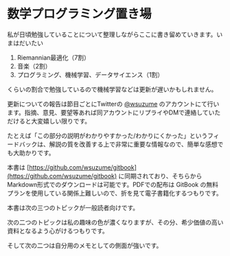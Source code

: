 # 数学プログラミング置き場

私が日頃勉強していることについて整理しながらここに書き留めていきます。いまはだいたい

1. Riemannian最適化（7割）
2. 音楽（2割）
3. プログラミング、機械学習、データサイエンス（1割）

くらいの割合で勉強しているので機械学習などは更新が遅いかもしれません。

更新についての報告は節目ごとにTwitterの [@wsuzume](https://twitter.com/wsuzume) のアカウントにて行います。指摘、意見、要望等あれば同アカウントにリプライやDMで連絡していただけると大変嬉しい限りです。

たとえば「この部分の説明がわかりやすかった/わかりにくかった」というフィードバックは、解説の質を改善する上で非常に重要な情報なので、簡単な感想でも大助かりです。

本書は [https://github.com/wsuzume/gitbook](https://github.com/wsuzume/gitbook) に同期されており、そちらからMarkdown形式でのダウンロードは可能です。PDFでの配布は GitBook の無料プランを使用している関係上難しいので、折を見て電子書籍化するつもりです。

本書は次の三つのトピックが一般読者向けです。

次の二つのトピックは私の趣味の色が濃くなりますが、その分、希少価値の高い資料となるよう心がけるつもりです。

そして次の二つは自分用のメモとしての側面が強いです。


